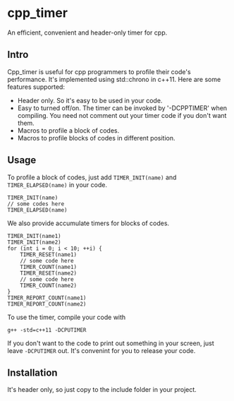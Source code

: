 # cpp_timer
An efficient, convenient and header-only timer for cpp.

## Intro
Cpp_timer is useful for cpp programmers to profile their code's performance. It's implemented using std::chrono in c++11. Here are some features supported:
* Header only. So it's easy to be used in your code.
* Easy to turned off/on. The timer can be invoked by '-DCPPTIMER' when compiling. You need not comment out your timer code if you don't want them.
* Macros to profile a block of codes.
* Macros to profile blocks of codes in different position.

## Usage
To profile a block of codes, just add `TIMER_INIT(name)` and `TIMER_ELAPSED(name)` in your code.

```
TIMER_INIT(name)
// some codes here
TIMER_ELAPSED(name)
```

We also provide accumulate timers for blocks of codes.
```
TIMER_INIT(name1)
TIMER_INIT(name2)
for (int i = 0; i < 10; ++i) {
    TIMER_RESET(name1)
    // some code here
    TIMER_COUNT(name1)
    TIMER_RESET(name2)
    // some code here
    TIMER_COUNT(name2)
}
TIMER_REPORT_COUNT(name1)
TIMER_REPORT_COUNT(name2)
```

To use the timer, compile your code with
```
g++ -std=c++11 -DCPUTIMER
```
If you don't want to the code to print out something in your screen, just leave `-DCPUTIMER` out. It's convenint for you to release your code.

## Installation
It's header only, so just copy to the include folder in your project.
